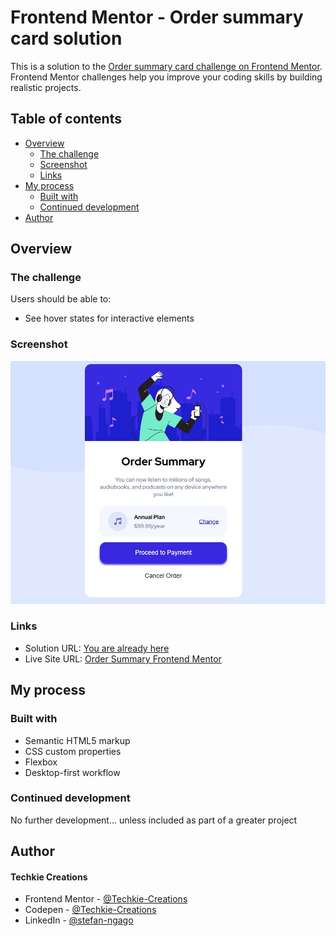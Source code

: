 # Frontend Mentor - Order summary card solution

This is a solution to the [Order summary card challenge on Frontend Mentor](https://www.frontendmentor.io/challenges/order-summary-component-QlPmajDUj). Frontend Mentor challenges help you improve your coding skills by building realistic projects. 

## Table of contents

- [Overview](#overview)
  - [The challenge](#the-challenge)
  - [Screenshot](#screenshot)
  - [Links](#links)
- [My process](#my-process)
  - [Built with](#built-with)
  - [Continued development](#continued-development)
- [Author](#author)

## Overview

### The challenge

Users should be able to:

- See hover states for interactive elements

### Screenshot

![Preview Image](./design/preview.jpg)

### Links

- Solution URL: [You are already here](https://github.com/Techkie-Creations/order-summary-frontendmentor)
- Live Site URL: [Order Summary Frontend Mentor](https://techkie-creations.github.io/order-summary-frontendmentor)

## My process

### Built with

- Semantic HTML5 markup
- CSS custom properties
- Flexbox
- Desktop-first workflow

### Continued development

No further development... unless included as part of a greater project

## Author

#### Techkie Creations

- Frontend Mentor - [@Techkie-Creations](https://www.frontendmentor.io/profile/Techkie-Creations)
- Codepen - [@Techkie-Creations](https://codepen.io/Tech--Guy)
- LinkedIn - [@stefan-ngago](https://www.linkedin.com/in/stefan-ngago)